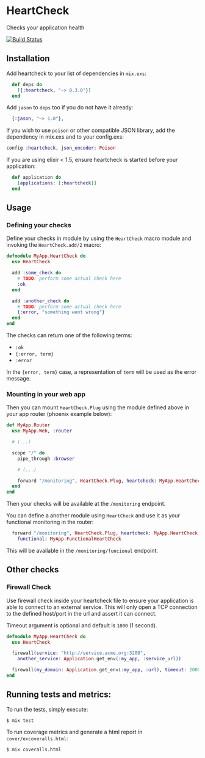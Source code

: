 # HeartCheck

Checks your application health

[![Build Status](https://travis-ci.org/locaweb/heartcheck-elixir.svg?branch=master)](https://travis-ci.org/locaweb/heartcheck-elixir)

## Installation

Add heartcheck to your list of dependencies in `mix.exs`:

```elixir
  def deps do
    [{:heartcheck, "~> 0.3.0"}]
  end
```

Add `jason` to `deps` too if you do not have it already:

```elixir
  {:jason, "~> 1.0"},
```

If you wish to use `poison` or other compatible JSON library, add the dependency
in mix.exs and to your config.exs:

```elixir
config :heartcheck, json_encoder: Poison
```

If you are using elixir < 1.5, ensure heartcheck is started before your
application:

```elixir
  def application do
    [applications: [:heartcheck]]
  end
```

## Usage

### Defining your checks

Define your checks in module by using the `HeartCheck` macro module and invoking
the `HeartCheck.add/2` macro:

```elixir
defmodule MyApp.HeartCheck do
  use HeartCheck

  add :some_check do
    # TODO: perform some actual check here
    :ok
  end

  add :another_check do
    # TODO: perform some actual check here
    {:error, "something went wrong"}
  end
end

```

The checks can return one of the following terms:

* `:ok`
* `{:error, term}`
* `:error`

In the `{error, term}` case, a representation of `term` will be used as the
error message.

### Mounting in your web app

Then you can mount `HeartCheck.Plug` using the module defined above in your app
router (phoenix example below):

```elixir
def MyApp.Router
  use MyApp.Web, :router

  # (...)

  scope "/" do
    pipe_through :browser

    # (...)

    forward "/monitoring", HeartCheck.Plug, heartcheck: MyApp.HeartCheck
  end
end

```

Then your checks will be available at the `/monitoring` endpoint.

You can define a another module using `HeartCheck` and use it as your functional
monitoring in the router:

```elixir
  forward "/monitoring", HeartCheck.Plug, heartcheck: MyApp.HeartCheck,
    functional: MyApp.FunctionalHeartCheck
```

This will be available in the `/monitoring/funcional` endpoint.

## Other checks

### Firewall Check

Use firewall check inside your heartcheck file to ensure your application is
able to connect to an external service. This will only open a TCP connection
to the defined host/port in the url and assert it can connect.

Timeout argument is optional and default is `1000` (1 second).

```elixir
defmodule MyApp.HeartCheck do
  use HeartCheck

  firewall(service: "http://service.acme.org:3200",
    another_service: Application.get_env(:my_app, :service_url))

  firewall(my_domain: Application.get_env(:my_app, :url), timeout: 2000)
end
```

## Running tests and metrics:

To run the tests, simply execute:

```
$ mix test
```

To run coverage metrics and generate a html report in `cover/excoveralls.html`:

```
$ mix coveralls.html
```
